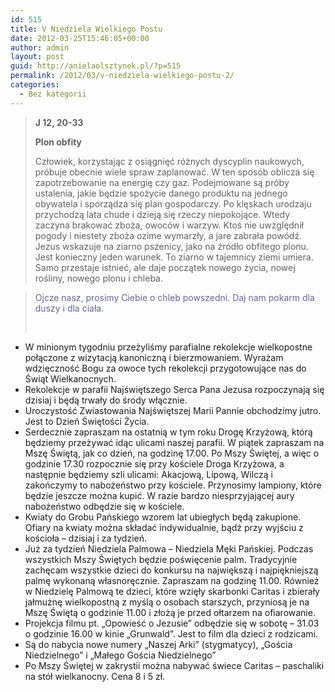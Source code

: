 ```yaml
---
id: 515
title: V Niedziela Wielkiego Postu
date: 2012-03-25T15:46:05+00:00
author: admin
layout: post
guid: http://anielaolsztynek.pl/?p=515
permalink: /2012/03/v-niedziela-wielkiego-postu-2/
categories:
  - Bez kategorii
---
```

> **J 12, 20-33**
> 
> **Plon obfity**
> 
> Człowiek, korzystając z osiągnięć różnych dyscyplin naukowych, próbuje obecnie wiele spraw zaplanować. W ten sposób oblicza się zapotrzebowanie na energię czy gaz. Podejmowane są próby ustalenia, jakie będzie spożycie danego produktu na jednego obywatela i sporządza się plan gospodarczy. Po klęskach urodzaju przychodzą lata chude i dzieją się rzeczy niepokojące. Wtedy zaczyna brakować zboża, owoców i warzyw. Ktoś nie uwzględnił pogody i niestety zboża ozime wymarzły, a jare zabrała powódź. Jezus wskazuje na ziarno pszenicy, jako na źródło obfitego plonu. Jest konieczny jeden warunek. To ziarno w tajemnicy ziemi umiera. Samo przestaje istnieć, ale daje początek nowego życia, nowej rośliny, nowego plonu i chleba.

> <span style="color: #666699;">Ojcze nasz, prosimy Ciebie o chleb powszedni. Daj nam pokarm dla duszy i dla ciała.</span>
> 
> <span style="color: #666699;"><br /> </span>

  * W minionym tygodniu przeżyliśmy parafialne rekolekcje wielkopostne połączone z wizytacją kanoniczną i bierzmowaniem. Wyrażam wdzięczność Bogu za owoce tych rekolekcji przygotowujące nas do Świąt Wielkanocnych.
  * Rekolekcje w parafii Najświętszego Serca Pana Jezusa rozpoczynają się dzisiaj i będą trwały do środy włącznie.
  * Uroczystość Zwiastowania Najświętszej Marii Pannie obchodzimy jutro. Jest to Dzień Świętości Życia.
  * Serdecznie zapraszam na ostatnią w tym roku Drogę Krzyżową, którą będziemy przeżywać idąc ulicami naszej parafii. W piątek zapraszam na Mszę Świętą, jak co dzień, na godzinę 17.00. Po Mszy Świętej, a więc o godzinie 17.30 rozpocznie się przy kościele Droga Krzyżowa, a następnie będziemy szli ulicami: Akacjową, Lipową, Wilczą i zakończymy to nabożeństwo przy kościele. Przynosimy lampiony, które będzie jeszcze można kupić. W razie bardzo niesprzyjającej aury nabożeństwo odbędzie się w kościele.
  * Kwiaty do Grobu Pańskiego wzorem lat ubiegłych będą zakupione. Ofiary na kwiaty można składać indywidualnie, bądź przy wyjściu z kościoła &#8211; dzisiaj i za tydzień.
  * Już za tydzień Niedziela Palmowa &#8211; Niedziela Męki Pańskiej. Podczas wszystkich Mszy Świętych będzie poświęcenie palm. Tradycyjnie zachęcam wszystkie dzieci do konkursu na największą i najpiękniejszą palmę wykonaną własnoręcznie. Zapraszam na godzinę 11.00. Również w Niedzielę Palmową te dzieci, które wzięły skarbonki Caritas i zbierały jałmużnę wielkopostną z myślą o osobach starszych, przyniosą je na Mszę Świętą o godzinie 11.00 i złożą je przed ołtarzem na ofiarowanie.
  * Projekcja filmu pt. &#8222;Opowieść o Jezusie&#8221; odbędzie się w sobotę &#8211; 31.03 o godzinie 16.00 w kinie &#8222;Grunwald&#8221;. Jest to film dla dzieci z rodzicami.
  * Są do nabycia nowe numery &#8222;Naszej Arki&#8221; (stygmatycy), &#8222;Gościa Niedzielnego&#8221; i &#8222;Małego Gościa Niedzielnego&#8221;
  * Po Mszy Świętej w zakrystii można nabywać świece Caritas &#8211; paschaliki na stół wielkanocny. Cena 8 i 5 zł.